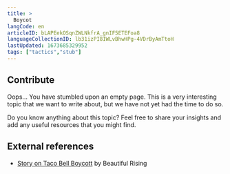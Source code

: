 ```yaml
---
title: >
  Boycot
langCode: en
articleID: bLAPEekOSqnZWLNkfrA_gnIF5ETEFoa8
languageCollectionID: lb31izPI8IWLvBhwHPg-4VDrByAmTtoH
lastUpdated: 1673685329952
tags: ["tactics","stub"]
---
```


## **Contribute**

Oops… You have stumbled upon an empty page. This is a very interesting topic that we want to write about, but we have not yet had the time to do so.

Do you know anything about this topic? Feel free to share your insights and add any useful resources that you might find.

## External references

-   [Story on Taco Bell Boycott](https://beautifulrising.org/tool/taco-bell-boycott) by Beautiful Rising